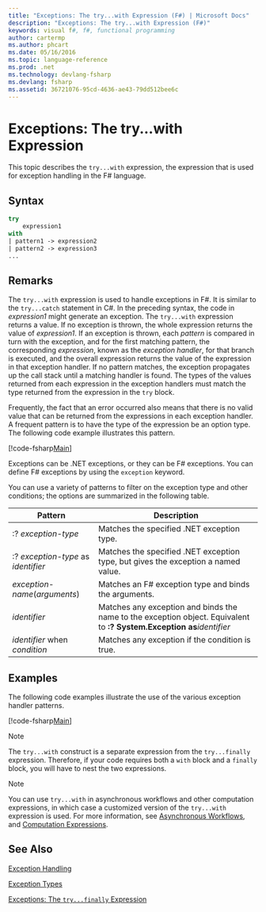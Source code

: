```yaml
---
title: "Exceptions: The try...with Expression (F#) | Microsoft Docs"
description: "Exceptions: The try...with Expression (F#)"
keywords: visual f#, f#, functional programming
author: cartermp
ms.author: phcart
ms.date: 05/16/2016
ms.topic: language-reference
ms.prod: .net
ms.technology: devlang-fsharp
ms.devlang: fsharp
ms.assetid: 36721076-95cd-4636-ae43-79dd512bee6c 
---
```


# Exceptions: The try...with Expression

This topic describes the `try...with` expression, the expression that is used for exception handling in the F# language.


## Syntax

```fsharp
try
    expression1
with
| pattern1 -> expression2
| pattern2 -> expression3
...
```

## Remarks
The `try...with` expression is used to handle exceptions in F#. It is similar to the `try...catch` statement in C#. In the preceding syntax, the code in *expression1* might generate an exception. The `try...with` expression returns a value. If no exception is thrown, the whole expression returns the value of *expression1*. If an exception is thrown, each *pattern* is compared in turn with the exception, and for the first matching pattern, the corresponding *expression*, known as the *exception handler*, for that branch is executed, and the overall expression returns the value of the expression in that exception handler. If no pattern matches, the exception propagates up the call stack until a matching handler is found. The types of the values returned from each expression in the exception handlers must match the type returned from the expression in the `try` block.

Frequently, the fact that an error occurred also means that there is no valid value that can be returned from the expressions in each exception handler. A frequent pattern is to have the type of the expression be an option type. The following code example illustrates this pattern.

[!code-fsharp[Main](../../../../samples/snippets/fsharp/lang-ref-2/snippet5601.fs)]

Exceptions can be .NET exceptions, or they can be F# exceptions. You can define F# exceptions by using the `exception` keyword.

You can use a variety of patterns to filter on the exception type and other conditions; the options are summarized in the following table.


|Pattern|Description|
|-------|-----------|
|:? *exception-type*|Matches the specified .NET exception type.|
|:? *exception-type* as *identifier*|Matches the specified .NET exception type, but gives the exception a named value.|
|*exception-name*(*arguments*)|Matches an F# exception type and binds the arguments.|
|*identifier*|Matches any exception and binds the name to the exception object. Equivalent to **:? System.Exception as***identifier*|
|*identifier* when *condition*|Matches any exception if the condition is true.|

## Examples
The following code examples illustrate the use of the various exception handler patterns.

[!code-fsharp[Main](../../../../samples/snippets/fsharp/lang-ref-2/snippet5602.fs)]
    
>[!NOTE] 
The `try...with` construct is a separate expression from the `try...finally` expression. Therefore, if your code requires both a `with` block and a `finally` block, you will have to nest the two expressions.

>[!NOTE] 
You can use `try...with` in asynchronous workflows and other computation expressions, in which case a customized version of the `try...with` expression is used. For more information, see [Asynchronous Workflows](../asynchronous-workflows.md), and [Computation Expressions](../computation-expressions.md).


## See Also
[Exception Handling](index.md)

[Exception Types](exception-types.md)

[Exceptions: The `try...finally` Expression](the-try-finally-expression.md)
